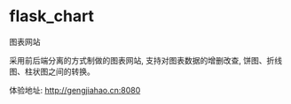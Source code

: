 # flask_chart
图表网站

采用前后端分离的方式制做的图表网站, 支持对图表数据的增删改查, 饼图、折线图、柱状图之间的转换。

体验地址: http://gengjiahao.cn:8080
